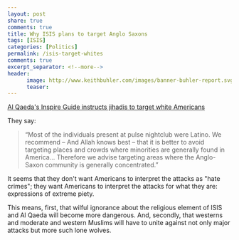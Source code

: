 ```yaml
---
layout: post
share: true
comments: true
title: Why ISIS plans to target Anglo Saxons
tags: [ISIS]
categories: [Politics]
permalink: /isis-target-whites
comments: true
excerpt_separator: <!--more-->
header:
      image: http://www.keithbuhler.com/images/banner-buhler-report.svg
      teaser: 
---
```



[Al Qaeda's Inspire Guide instructs jihadis to target white Americans](http://www.foreigndesknews.com/world/us/al-qaeda-jihadis-target-white-americans-avoid-minorities-us-mislabels-attacks-hate-crime/)

They say: 

>“Most of the individuals present at pulse nightclub were Latino. We recommend – And Allah knows best – that it is better to avoid targeting places and crowds where minorities are generally found in America... Therefore we advise targeting areas where the Anglo-Saxon community is generally concentrated.”

It seems that they don't want Americans to interpret the attacks as "hate crimes"; they want Americans to interpret the attacks for what they are: expressions of extreme piety. 

<!--more-->

This means, first, that wilful ignorance about the religious element of ISIS and Al Qaeda will become more dangerous. And, secondly, that westerns and moderate and western Muslims will have to unite against not only major attacks but more such lone wolves. 

